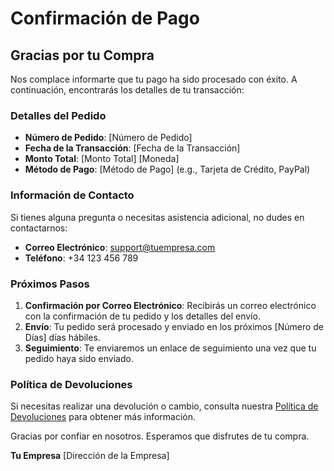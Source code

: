 # Confirmación de Pago

## Gracias por tu Compra

Nos complace informarte que tu pago ha sido procesado con éxito. A continuación, encontrarás los detalles de tu transacción:

### Detalles del Pedido

- **Número de Pedido**: [Número de Pedido]
- **Fecha de la Transacción**: [Fecha de la Transacción]
- **Monto Total**: [Monto Total] [Moneda]
- **Método de Pago**: [Método de Pago] (e.g., Tarjeta de Crédito, PayPal)

### Información de Contacto

Si tienes alguna pregunta o necesitas asistencia adicional, no dudes en contactarnos:

- **Correo Electrónico**: support@tuempresa.com
- **Teléfono**: +34 123 456 789

### Próximos Pasos

1. **Confirmación por Correo Electrónico**: Recibirás un correo electrónico con la confirmación de tu pedido y los detalles del envío.
2. **Envío**: Tu pedido será procesado y enviado en los próximos [Número de Días] días hábiles.
3. **Seguimiento**: Te enviaremos un enlace de seguimiento una vez que tu pedido haya sido enviado.

### Política de Devoluciones

Si necesitas realizar una devolución o cambio, consulta nuestra [Política de Devoluciones](https://www.tuempresa.com/devoluciones) para obtener más información.

Gracias por confiar en nosotros. Esperamos que disfrutes de tu compra.

**Tu Empresa**
[Dirección de la Empresa]

